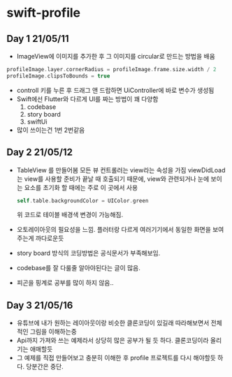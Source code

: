 # swift-profile

## Day 1 21/05/11

- ImageView에 이미지를 추가한 후 그 이미지를 circular로 만드는 방법을 배움

```swift
profileImage.layer.cornerRadius = profileImage.frame.size.width / 2
profileImage.clipsToBounds = true
```

- controll 키를 누른 후 드래그 앤 드랍하면 UiController에 바로 변수가 생성됨
- Swift에선 Flutter와 다르게 UI를 짜는 방법이 꽤 다양함
  1. codebase
  2. story board
  3. swiftUi
- 많이 쓰이는건 1번 2번같음 

## Day 2 21/05/12

- TableView 를 만들어봄
   모든 뷰 컨트롤러는 view라는 속성을 가짐
   viewDidLoad 는 view를 사용할 준비가 끝날 때 호출되기 때문에, view와 관련되거나 눈에 보이는 요소를 초기화 할 때에는 주로 이 곳에서 사용
   ```swift
  self.table.backgroundColor = UIColor.green
  ```
  위 코드로 테이블 배경색 변경이 가능해짐.
   
- 오토레이아웃의 필요성을 느낌. 플러터랑 다르게 여러기기에서 동일한 화면을 보여주는게 까다로운듯
- story board 방식의 코딩방법은 공식문서가 부족해보임.
- codebase를 잘 다룰줄 알아야된다는 글이 많음.
- 피곤을 핑계로 공부를 많이 하지 않음..  

## Day 3 21/05/16

- 유튜브에 내가 원하는 레이아웃이랑 비슷한 클론코딩이 있길래 따라해보면서 전체적인 그림을 이해하는중
- Api까지 가져와 쓰는 예제라서 상당히 많은 공부가 될 듯 하다. 클론코딩이라 올리기는 애매할듯
- 그 예제를 직접 만들어보고 충분히 이해한 후 profile 프로젝트를 다시 해야할듯 하다. 당분간은 중단.
